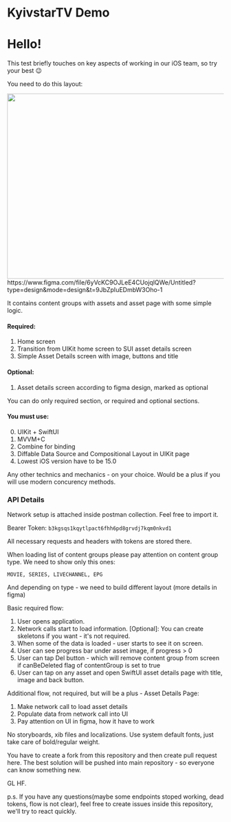 # KyivstarTV Demo
# Hello! 

This test briefly touches on key aspects of working in our iOS team, so try your best 😉 

You need to do this layout:

<img src="https://i.imgur.com/tdXjea6.png" width="750" height="430">
https://www.figma.com/file/6yVcKC9OJLeE4CUojqlQWe/Untitled?type=design&mode=design&t=9JbZpIuEDmbW3Oho-1

It contains content groups with assets and asset page with some simple logic. 

#### Required:
1. Home screen
2. Transition from UIKit home screen to SUI asset details screen
3. Simple Asset Details screen with image, buttons and title

#### Optional:
1. Asset details screen according to figma design, marked as optional


You can do only required section, or required and optional sections.


#### You must use:

0. UIKit + SwiftUI
1. MVVM+C
2. Combine for binding
3. Diffable Data Source and Compositional Layout in UIKit page
4. Lowest iOS version have to be 15.0

Any other technics and mechanics - on your choice.
Would be a plus if you will use modern concurency methods.

### API Details
Network setup is attached inside postman collection. Feel free to import it.

Bearer Token: `b3kgsqs1kqytlpact6fhh6pd8grvdj7kqm0nkvd1`

All necessary requests and headers with tokens are stored there. 

When loading list of content groups please pay attention on content group type. We need to show only this ones: 

`
MOVIE, SERIES, LIVECHANNEL, EPG
`

And depending on type - we need to build different layout (more details in figma)

Basic required flow:

1. User opens application.
2. Network calls start to load information. [Optional]: You can create skeletons if you want - it's not required.
3. When some of the data is loaded - user starts to see it on screen.
4. User can see progress bar under asset image, if progress > 0
5. User can tap Del button - which will remove content group from screen if canBeDeleted flag of contentGroup is set to true
6. User can tap on any asset and open SwiftUI asset details page with title, image and back button. 

Additional flow, not required, but will be a plus - Asset Details Page:
1. Make network call to load asset details
2. Populate data from network call into UI
3. Pay attention on UI in figma, how it have to work

No storyboards, xib files and localizations. 
Use system default fonts, just take care of bold/regular weight. 


You have to create a fork from this repository and then create pull request here.
The best solution will be pushed into main repository - so everyone can know something new.

GL HF.

p.s. If you have any questions(maybe some endpoints stoped working, dead tokens, flow is not clear), feel free to create issues inside this repository, we'll try to react quickly.
